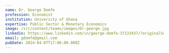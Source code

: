 ```yaml
---
name: Dr. George Domfe
profession: Economist
institution: University of Ghana
expertise: Public Sector & Monetary Economics
image: /src/content/teams/images/Dr-george.jpg
linkedin: https://www.linkedin.com/in/george-domfe-37133437/?originalSubdomain=gh
email: gdomfe@gmail.com
pubDate: 2024-04-07T17:06:00.000Z
---
```


